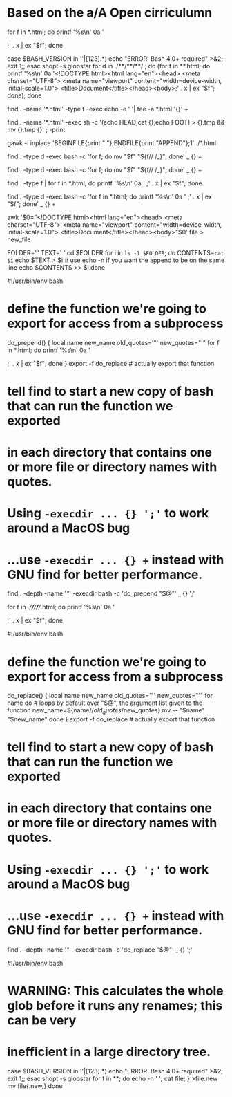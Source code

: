 # Based on the a/A Open cirriculumn

for f in *.html; do printf '%s\n' 0a '<!DOCTYPE html>
<html lang="en">
<head>
  <meta charset="UTF-8">
  <meta name="viewport" content="width=device-width, initial-scale=1.0">
  <title>Document</title>
</head>
<body>;' . x | ex "$f"; done


case $BASH_VERSION in ''|[123].*) echo "ERROR: Bash 4.0+ required" >&2; exit 1;; esac
shopt -s globstar
for d in ./**/**/**/ ; do (for f in **.html; do printf '%s\n' 0a '<!DOCTYPE html><html lang="en"><head>  <meta charset="UTF-8">  <meta name="viewport" content="width=device-width, initial-scale=1.0">  <title>Document</title></head><body>;' . x | ex "$f"; done); done


find . -name '*.html' -type f -exec echo -e '<!DOCTYPE html><html lang="en"><head>  <meta charset="UTF-8">  <meta name="viewport" content="width=device-width, initial-scale=1.0"> <title>Document</title></head><body>'| tee -a *.html '{}' +



find . -name '*.html' -exec sh -c '(echo HEAD;cat {};echo FOOT) > {}.tmp && mv {}.tmp {}' \; -print



gawk -i inplace 'BEGINFILE{print "<!DOCTYPE html><html lang="en"><head>  <meta charset="UTF-8">  <meta name="viewport" content="width=device-width, initial-scale=1.0"> <title>Document</title></head><body>"};ENDFILE{print "APPEND"};1' ./*.html


find . -type d -exec bash -c 'for f; do mv "$f" "${f// /_}"; done' _ {} +



find . -type d -exec bash -c 'for f; do mv "$f" "${f// /_}"; done' _ {} +



find . -type f | for f in *.html; do printf '%s\n' 0a '<!DOCTYPE html><html lang="en"><head>  <meta charset="UTF-8">  <meta name="viewport" content="width=device-width, initial-scale=1.0">  <title>Document</title></head><body>;' . x | ex "$f"; done


find . -type d -exec bash -c 'for f in *.html; do printf '%s\n' 0a '<!DOCTYPE html><html lang="en"><head>  <meta charset="UTF-8">  <meta name="viewport" content="width=device-width, initial-scale=1.0">  <title>Document</title></head><body>;' . x | ex "$f"; done' _ {} +



awk '$0="<!DOCTYPE html><html lang="en"><head>  <meta charset="UTF-8">  <meta name="viewport" content="width=device-width, initial-scale=1.0">  <title>Document</title></head><body>"$0' file > new_file





FOLDER='.'
TEXT='<!DOCTYPE html><html lang="en"><head>  <meta charset="UTF-8">  <meta name="viewport" content="width=device-width, initial-scale=1.0"> <title>Document</title></head><body>'
cd $FOLDER
for i in `ls -1 $FOLDER`; do
     CONTENTS=`cat $i`
     echo $TEXT > $i  # use echo -n if you want the append to be on the same line
     echo $CONTENTS >> $i
done






#!/usr/bin/env bash

# define the function we're going to export for access from a subprocess
do_prepend() {
  local name new_name old_quotes='"' new_quotes="'"
  for f in *.html; do printf '%s\n' 0a '<!DOCTYPE html>
<html lang="en">
<head>
  <meta charset="UTF-8">
  <meta name="viewport" content="width=device-width, initial-scale=1.0">
  <title>Document</title>
</head>
<body>;' . x | ex "$f"; done
}
export -f do_replace # actually export that function

# tell find to start a new copy of bash that can run the function we exported
# in each directory that contains one or more file or directory names with quotes.
# Using ``-execdir ... {} ';'`` to work around a MacOS bug
# ...use ``-execdir ... {} +`` instead with GNU find for better performance.
find . -depth -name '*"*' -execdir bash -c 'do_prepend "$@"' _ {} ';'










  for f in *./**/**/**/**/*.html; do printf '%s\n' 0a '<!DOCTYPE html>
<html lang="en">
<head>
  <meta charset="UTF-8">
  <meta name="viewport" content="width=device-width, initial-scale=1.0">
  <title>Document</title>
</head>
<body>;' . x | ex "$f"; done



#!/usr/bin/env bash

# define the function we're going to export for access from a subprocess
do_replace() {
  local name new_name old_quotes='"' new_quotes="'"
  for name do  # loops by default over "$@", the argument list given to the function
    new_name=${name//$old_quotes/$new_quotes}
    mv -- "$name" "$new_name"
  done
}
export -f do_replace # actually export that function

# tell find to start a new copy of bash that can run the function we exported
# in each directory that contains one or more file or directory names with quotes.
# Using ``-execdir ... {} ';'`` to work around a MacOS bug
# ...use ``-execdir ... {} +`` instead with GNU find for better performance.
find . -depth -name '*"*' -execdir bash -c 'do_replace "$@"' _ {} ';'






#!/usr/bin/env bash
# WARNING: This calculates the whole glob before it runs any renames; this can be very
# inefficient in a large directory tree.

case $BASH_VERSION in ''|[123].*) echo "ERROR: Bash 4.0+ required" >&2; exit 1;; esac
shopt -s globstar
for f in **; do
  echo -n '<!DOCTYPE html><html lang="en"><head>  <meta charset="UTF-8">  <meta name="viewport" content="width=device-width, initial-scale=1.0"> <title>Document</title></head><body>'; cat file; } >file.new
 mv file{.new,}
done
